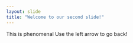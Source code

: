 ```yaml
---
layout: slide
title: "Welcome to our second slide!"
---
```

This is phenomenal
Use the left arrow to go back!
